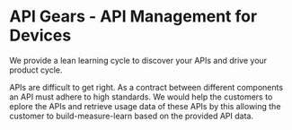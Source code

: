 # API Gears - API Management for Devices

We provide a lean learning cycle to discover your APIs and drive your product cycle.

APIs are difficult to get right. As a contract between different components an API must adhere to high standards. We would help the customers to eplore the APIs and retrieve usage data of these APIs by this allowing the customer to build-measure-learn based on the provided API data.




